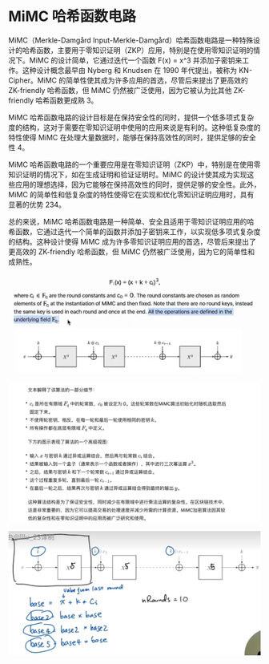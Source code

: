# MiMC 哈希函数电路

MiMC（Merkle-Damgård Input-Merkle-Damgård）哈希函数电路是一种特殊设计的哈希函数，主要用于零知识证明（ZKP）应用，特别是在使用零知识证明的情况下。MiMC 的设计简单，它通过迭代一个函数 F(x) = x^3 并添加子密钥来工作。这种设计概念最早由 Nyberg 和 Knudsen 在 1990 年代提出，被称为 KN-Cipher。MiMC 的简单性使其成为许多应用的首选，尽管后来提出了更高效的 ZK-friendly 哈希函数，但 MiMC 仍然被广泛使用，因为它被认为比其他 ZK-friendly 哈希函数更成熟 3。

MiMC 哈希函数电路的设计目标是在保持安全性的同时，提供一个低多项式复杂度的结构，这对于需要在零知识证明中使用的应用来说是有利的。这种低复杂度的特性使得 MiMC 在处理大量数据时，能够在保持高效性的同时，提供足够的安全性 4。

MiMC 哈希函数电路的一个重要应用是在零知识证明（ZKP）中，特别是在使用零知识证明的情况下，如在生成证明和验证证明时。MiMC 的设计使其成为实现这些应用的理想选择，因为它能够在保持高效性的同时，提供足够的安全性。此外，MiMC 的简单性和低复杂度的特性使得它在实现和优化零知识证明应用时，具有显著的优势 234。

总的来说，MiMC 哈希函数电路是一种简单、安全且适用于零知识证明应用的哈希函数，它通过迭代一个简单的函数并添加子密钥来工作，以实现低多项式复杂度的结构。这种设计使得 MiMC 成为许多零知识证明应用的首选，尽管后来提出了更高效的 ZK-friendly 哈希函数，但 MiMC 仍然被广泛使用，因为它的简单性和成熟性。

![alt text](./images/image.png)

![alt text](./images/image1.png)

![alt text](./images/image2.png)
